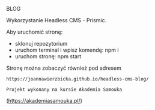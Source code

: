BLOG 

Wykorzystanie Headless CMS - Prismic.

Aby uruchomić stronę:

- sklonuj repozytorium
- uruchom terminal i wpisz komendę: npm i
- uruchom stronę: npm start

Stronę można zobaczyć również pod adresem
```
https://joannawierzbicka.github.io/headless-cms-blog/

Projekt wykonany na kursie Akademia Samouka
```
(https://akademiasamouka.pl/)